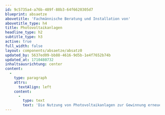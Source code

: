 ```yaml
---
id: 9c5735a4-a76b-489f-88b3-64f6620305d7
blueprint: absaetze
abovetitle: 'Fachmännische Beratung und Installation von'
abovetitle_type: h4
title: Photovoltaikanlagen
headline_type: h2
subtitle_type: h3
active: true
full_width: false
layout: components/absaetze/absatz0
updated_by: 5637ed09-bb88-4616-9d5b-1e4f7652b74b
updated_at: 1710480732
inhaltsausrichtung: center
content:
  -
    type: paragraph
    attrs:
      textAlign: left
    content:
      -
        type: text
        text: 'Die Nutzung von Photovoltaikanlagen zur Gewinnung erneuerbarer Energie ist heute mehr denn je von großer Bedeutung. Um sicherzustellen, dass Ihre Investition effizient und nachhaltig ist, ist die professionelle Beratung und Installation durch uns als Expertenteam unerlässlich. In diesem Artikel erfahren Sie, warum es wichtig ist, auf unser Know-how zu setzen.'
---
```

